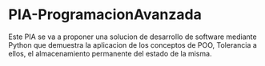 # PIA-ProgramacionAvanzada
Este PIA se va a proponer una solucion de desarrollo de software mediante Python que demuestra la aplicacion de los conceptos de POO, Tolerancia a ellos, el almacenamiento permanente del estado de la misma.